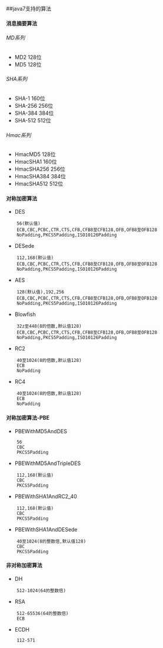 ##java7支持的算法
#### 消息摘要算法

###### MD系列
* MD2             128位
* MD5             128位

###### SHA系列
* SHA-1           160位
* SHA-256         256位
* SHA-384         384位
* SHA-512         512位

###### Hmac系列
* HmacMD5        128位
* HmacSHA1       160位
* HmacSHA256     256位
* HmacSHA384     384位
* HmacSHA512     512位


####  对称加密算法

* DES
```
	56(默认值)
	ECB,CBC,PCBC,CTR,CTS,CFB,CFB8至CFB128,OFB,OFB8至OFB128
	NoPadding,PKCS5Padding,ISO10126Padding
```
* DESede
```
	112,168(默认值)
	ECB,CBC,PCBC,CTR,CTS,CFB,CFB8至CFB128,OFB,OFB8至OFB128
	NoPadding,PKCS5Padding,ISO10126Padding
```
* AES
```
	128(默认值),192,256
	ECB,CBC,PCBC,CTR,CTS,CFB,CFB8至CFB128,OFB,OFB8至OFB128
	NoPadding,PKCS5Padding,ISO10126Padding
```
* Blowfish
```
	32z至448(8的倍数,默认值128)
	ECB,CBC,PCBC,CTR,CTS,CFB,CFB8至CFB128,OFB,OFB8至OFB128
	NoPadding,PKCS5Padding,ISO10126Padding
```
* RC2
```
	40至1024(8的倍数,默认值128)
	ECB
	NoPadding
```
* RC4
```
	40至1024(8的倍数,默认值128)
	ECB
	NoPadding
```
#### 对称加密算法-PBE
* PBEWithMD5AndDES
```
	56
	CBC
	PKCS5Padding
```
* PBEWithMD5AndTripleDES
```
	112,168(默认值)
	CBC
	PKCS5Padding
```
* PBEWithSHA1AndRC2_40
```
	112,168(默认值)
	CBC
	PKCS5Padding
```
* PBEWithSHA1AndDESede
```
	40至1024(8的整数倍,默认值128)
	CBC
	PKCS5Padding
```
#### 非对称加密算法
* DH
```
	512-1024(64的整数倍)
```
* RSA
```
	512-65536(64的整数倍)
	ECB
```
* ECDH
```
	112-571
```

